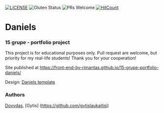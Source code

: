 [![LICENSE](https://img.shields.io/badge/license-MIT-blue.svg?style=flat-square)](https://github.com/belauzas/HTML5-website-template/blob/master/LICENSE.md)
![Gluten Status](https://img.shields.io/badge/Gluten-Free-green.svg)
![PRs Welcome](https://img.shields.io/badge/PRs-welcome-brightgreen.svg)
[![HitCount](http://hits.dwyl.com/front-end-by-rimantas/15-grupe-portfolio-daniels.svg)](http://hits.dwyl.com/front-end-by-rimantas/15-grupe-portfolio-daniels)

# Daniels
### 15 grupe - portfolio project

This project is for educational purposes only. Pull request are welcome, but priority for my real-life students! Thank you for your cooperation!

Site published at https://front-end-by-rimantas.github.io/15-grupe-portfolio-daniels/

Design: [Daniels template](http://www.innovationplans.com/idesign/daniels/particles.html)

### Authors
[Dovydas](https://github.com/Dovydas5), 
[Gytis] (https://github.com/gytislaukaitisi)
